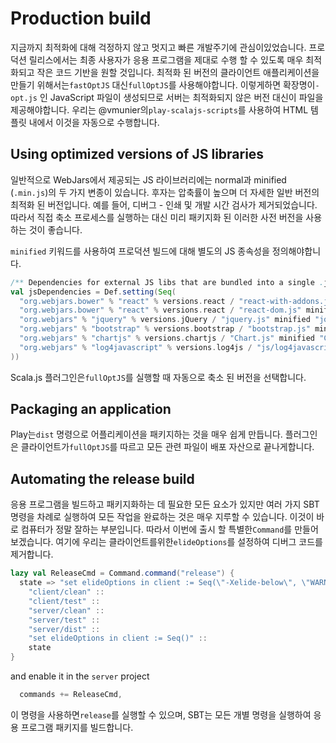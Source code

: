 # Production build

지금까지 최적화에 대해 걱정하지 않고 멋지고 빠른 개발주기에 관심이있었습니다. 프로덕션 릴리스에서는 최종 사용자가 응용 프로그램을 제대로 수행 할 수 있도록 매우 최적화되고 작은 코드 기반을 원할 것입니다. 최적화 된 버전의 클라이언트 애플리케이션을 만들기 위해서는`fastOptJS` 대신`fullOptJS`를 사용해야합니다. 이렇게하면 확장명이`-opt.js` 인 JavaScript 파일이 생성되므로 서버는 최적화되지 않은 버전 대신이 파일을 제공해야합니다. 우리는 @vmunier의`play-scalajs-scripts`를 사용하여 HTML 템플릿 내에서 이것을 자동으로 수행합니다.

## Using optimized versions of JS libraries

일반적으로 WebJars에서 제공되는 JS 라이브러리에는 normal과 minified (`.min.js`)의 두 가지 변종이 있습니다. 후자는 압축률이 높으며 더 자세한 일반 버전의 최적화 된 버전입니다. 예를 들어, 디버그 - 인쇄 및 개발 시간 검사가 제거되었습니다. 따라서 직접 축소 프로세스를 실행하는 대신 미리 패키지화 된 이러한 사전 버전을 사용하는 것이 좋습니다.

`minified` 키워드를 사용하여 프로덕션 빌드에 대해 별도의 JS 종속성을 정의해야합니다.

```scala
/** Dependencies for external JS libs that are bundled into a single .js file according to dependency order */
val jsDependencies = Def.setting(Seq(
  "org.webjars.bower" % "react" % versions.react / "react-with-addons.js" minified "react-with-addons.min.js" commonJSName "React",
  "org.webjars.bower" % "react" % versions.react / "react-dom.js" minified "react-dom.min.js" dependsOn "react-with-addons.js" commonJSName "ReactDOM",
  "org.webjars" % "jquery" % versions.jQuery / "jquery.js" minified "jquery.min.js",
  "org.webjars" % "bootstrap" % versions.bootstrap / "bootstrap.js" minified "bootstrap.min.js" dependsOn "jquery.js",
  "org.webjars" % "chartjs" % versions.chartjs / "Chart.js" minified "Chart.min.js",
  "org.webjars" % "log4javascript" % versions.log4js / "js/log4javascript_uncompressed.js" minified "js/log4javascript.js"
))
```

Scala.js 플러그인은`fullOptJS`를 실행할 때 자동으로 축소 된 버전을 선택합니다.

## Packaging an application

Play는`dist` 명령으로 어플리케이션을 패키지하는 것을 매우 쉽게 만듭니다. 플러그인은 클라이언트가`fullOptJS`를 따르고 모든 관련 파일이 배포 자산으로 끝나게합니다.

## Automating the release build

응용 프로그램을 빌드하고 패키지화하는 데 필요한 모든 요소가 있지만 여러 가지 SBT 명령을 차례로 실행하여 모든 작업을 완료하는 것은 매우 지루할 수 있습니다. 이것이 바로 컴퓨터가 정말 잘하는 부분입니다. 따라서 이번에 출시 할 특별한`Command`를 만들어 보겠습니다. 여기에 우리는 클라이언트를위한`elideOptions`를 설정하여 디버그 코드를 제거합니다.

```scala
lazy val ReleaseCmd = Command.command("release") {
  state => "set elideOptions in client := Seq(\"-Xelide-below\", \"WARNING\")" ::
    "client/clean" ::
    "client/test" ::
    "server/clean" ::
    "server/test" ::
    "server/dist" ::
    "set elideOptions in client := Seq()" ::
    state
}
```

and enable it in the `server` project

```scala
  commands += ReleaseCmd,
```

이 명령을 사용하면`release`를 실행할 수 있으며, SBT는 모든 개별 명령을 실행하여 응용 프로그램 패키지를 빌드합니다.
